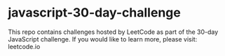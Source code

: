 # javascript-30-day-challenge

This repo contains challenges hosted by LeetCode as part of the 30-day JavaScript challenge. If you would like to learn more, please visit: leetcode.io
